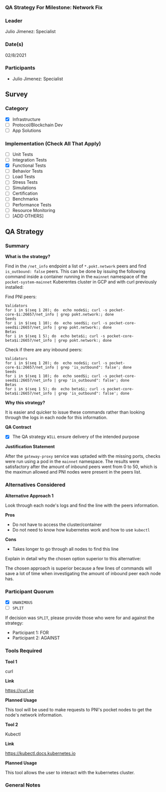 ### QA Strategy For Milestone: Network Fix
### Leader  
Julio Jimenez: Specialist 
### Date(s)  
02/8/2021  
### Participants
- Julio Jimenez: Specialist 
## Survey
### Category
- [X] Infrastructure  
- [ ] Protocol/Blockchain Dev  
- [ ] App Solutions  

### Implementation (Check All That Apply)
- [ ] Unit Tests
- [ ] Integration Tests
- [X] Functional Tests
- [ ] Behavior Tests
- [ ] Load Tests
- [ ] Stress Tests
- [ ] Simulations
- [ ] Certification
- [ ] Benchmarks
- [ ] Performance Tests
- [ ] Resource Monitoring
- [ ] [ADD OTHERS]

## QA Strategy
### Summary

**What is the strategy?**

Find in the `/net_info` endpoint a list of `*.pokt.network` peers and find `is_outbound: false` peers. This can be done by issuing the following command inside a container running in the `mainnet` namespace of the `pocket-system-mainnet` Kuberentes cluster in GCP and with curl previously installed: 

Find PNI peers:
```
Validators
for i in $(seq 1 20); do  echo node$i; curl -s pocket-core-$i:26657/net_info | grep pokt.network:; done 
Seeds
for i in $(seq 1 10); do  echo seed$i; curl -s pocket-core-seed$i:26657/net_info | grep pokt.network:; done
Betas
for i in $(seq 1 5); do  echo beta$i; curl -s pocket-core-beta$i:26657/net_info | grep pokt.network:; done
```

Check if there are any inbound peers:
```
Validators
for i in $(seq 1 20); do  echo node$i; curl -s pocket-core-$i:26657/net_info | grep 'is_outbound": false'; done 
Seeds
for i in $(seq 1 10); do  echo seed$i; curl -s pocket-core-seed$i:26657/net_info | grep 'is_outbound": false'; done
Betas
for i in $(seq 1 5); do  echo beta$i; curl -s pocket-core-beta$i:26657/net_info | grep 'is_outbound": false'; done
```
**Why this strategy?**

It is easier and quicker to issue these commands rather than looking through the logs in each node for this information.

**QA Contract**

- [X] The QA strategy `WILL` ensure delivery of the intended purpose

**Justification Statement**

After the `gateway-proxy` service was uptaded with the missing ports, checks were run using a pod in the `mainnet` namespace. The results were satisfactory after the amount of inbound peers went from 0 to 50, which is the maximun allowed and PNI nodes were present in the peers list.

### Alternatives Considered
**Alternative Approach 1**

Look through each node's logs and find the line with the peers information.

**Pros**
- Do not have to access the cluster/container
- Do not need to know how kubernetes work and how to use `kubectl`

**Cons**
- Takes longer to go through all nodes to find this line


Explain in detail why the chosen option superior to this alternative:

The chosen approach is superior because a few lines of commands will save a lot of time when investigating the amount of inbound peer each node has.


### Participant Quorum
- [X] `UNANIMOUS`
- [ ] `SPLIT`

If decision was `SPLIT`, please provide those who were for and against the strategy:
- Participant 1: FOR
- Participant 2: AGAINST

### Tools Required
**Tool 1**

curl

**Link**

https://curl.se

**Planned Usage**

This tool will be used to make requests to PNI's pocket nodes to get the node's network information.

**Tool 2**

Kubectl

**Link**

https://kubectl.docs.kubernetes.io

**Planned Usage**

This tool allows the user to interact with the kubernetes cluster.

### General Notes  

